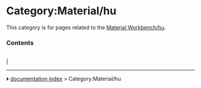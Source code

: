 # Category:Material/hu
This category is for pages related to the [Material Workbench/hu](Material_Workbench/hu.md).

### Contents

|     |     |     |
| --- | --- | --- |
|



---
⏵ [documentation index](../README.md) > Category:Material/hu
